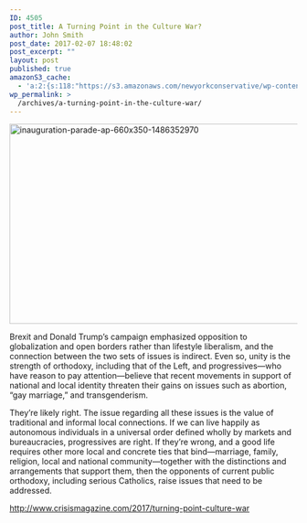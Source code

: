 ```yaml
---
ID: 4505
post_title: A Turning Point in the Culture War?
author: John Smith
post_date: 2017-02-07 18:48:02
post_excerpt: ""
layout: post
published: true
amazonS3_cache:
  - 'a:2:{s:118:"https://s3.amazonaws.com/newyorkconservative/wp-content/uploads/2017/02/07184654/Inauguration-Parade-AP-1486352970.jpg";a:1:{s:9:"timestamp";i:1486511282;}s:126:"https://s3.amazonaws.com/newyorkconservative/wp-content/uploads/2017/02/07184654/Inauguration-Parade-AP-660x350-1486352970.jpg";a:1:{s:9:"timestamp";i:1486511282;}}'
wp_permalink: >
  /archives/a-turning-point-in-the-culture-war/
---
```

<a href="https://s3.amazonaws.com/newyorkconservative/wp-content/uploads/2017/02/07184654/Inauguration-Parade-AP-660x350-1486352970.jpg"><img class="alignnone size-full wp-image-4506" src="https://s3.amazonaws.com/newyorkconservative/wp-content/uploads/2017/02/07184654/Inauguration-Parade-AP-660x350-1486352970.jpg" alt="inauguration-parade-ap-660x350-1486352970" width="660" height="350" /></a>

Brexit and Donald Trump’s campaign emphasized opposition to globalization and open borders rather than lifestyle liberalism, and the connection between the two sets of issues is indirect. Even so, unity is the strength of orthodoxy, including that of the Left, and progressives—who have reason to pay attention—believe that recent movements in support of national and local identity threaten their gains on issues such as abortion, “gay marriage,” and transgenderism.

They’re likely right. The issue regarding all these issues is the value of traditional and informal local connections. If we can live happily as autonomous individuals in a universal order defined wholly by markets and bureaucracies, progressives are right. If they’re wrong, and a good life requires other more local and concrete ties that bind—marriage, family, religion, local and national community—together with the distinctions and arrangements that support them, then the opponents of current public orthodoxy, including serious Catholics, raise issues that need to be addressed.

<a href="http://www.crisismagazine.com/2017/turning-point-culture-war">http://www.crisismagazine.com/2017/turning-point-culture-war</a>
